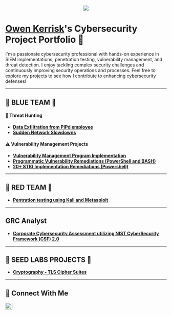 <h1 align="center">
    <img src="https://readme-typing-svg.herokuapp.com/?font=Righteous&size=35&color=FFFFFF&center=true&vCenter=true&width=500&height=70&duration=2000&lines=$+whoami;+Owen+Kerrisk;" />
</h1>

# <a href="https://www.linkedin.com/in/owenkerrisk /">Owen Kerrisk</a>'s Cybersecurity Project Portfolio 🔐

I'm a passionate cybersecurity professional with hands-on experience in SIEM implementations, penetration testing, vulnerability management, and threat detection. I enjoy tackling complex security challenges and continuously improving security operations and processes. Feel free to explore my projects to see how I contribute to enhancing cybersecurity defenses! 

---

## 🔵 BLUE TEAM 🔵

#### 🚨 Threat Hunting

- **[Data Exfiltration from PIPd employee](https://github.com/owenkerrisk/Sudden-Data-Exfiltration-from-PIPd-employee)**
- **[Sudden Network Slowdowns](https://github.com/owenkerrisk/Sudden-Network-Slowdowns)**

#### ⚠️ Vulnerability Management Projects

- **[Vulnerability Management Program Implementation](https://github.com/owenkerrisk/vulnerability-management-program)**
- **[Programmatic Vulnerability Remediations (PowerShell and BASH)](https://github.com/owenkerrisk/Remediation-Automation-Bash-and-Powershell/tree/main)**
- **[20+ STIG Implementation Remediations (Powershell)](https://github.com/owenkerrisk/stig-implementation)** 

---

## 🔴 RED TEAM 🔴 

- **[Pentration testing using Kali and Metasploit](https://github.com/owenkerrisk/Penetration-Testing-using-Kali-Metasploit-)**

---

## GRC Analyst
  
- **[Corporate Cybersecurity Assessment utilizing NIST CyberSecurity Framework (CSF) 2.0](https://github.com/owenkerrisk/GRC-Analyst)**

---

## 🧪 SEED LABS PROJECTS 🧪

- **[Cryptography - TLS Cipher Suites](https://github.com/owenkerrisk/Crytography/tree/main)**







<hr/>

## 🤳 Connect With Me

[<img align="left" alt="___________ | LinkedIn" width="22px" src="https://cdn.jsdelivr.net/npm/simple-icons@v3/icons/linkedin.svg" />][linkedin]


[linkedin]: https://linkedin.com/in/owen-kerrisk-b7743085

<!--
<img width="35" alt="image" src="https://github.com/user-attachments/assets/2f41c7cd-5ea8-4475-b451-a37161b6c3fb"> 
<img width="35" alt="image" src="https://github.com/user-attachments/assets/77649969-9910-4994-8b96-74a116cfb2a8">
-->
